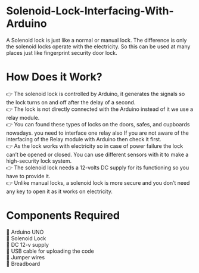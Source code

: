 # Solenoid-Lock-Interfacing-With-Arduino

A Solenoid lock is just like a normal or manual lock. The difference is only the solenoid locks operate with the electricity. So this can be used at many places just like fingerprint security door lock.

# How Does it Work?
:point_right:  The solenoid lock is controlled by Arduino, it generates the signals so the lock turns on and off after the delay of a second. <br />
:point_right: The lock is not directly connected with the Arduino instead of it we use a relay module. <br />
:point_right: You can found these types of locks on the doors, safes, and cupboards nowadays. you need to interface one relay also If you are not aware of the interfacing of the Relay module with Arduino then check it first. <br />
:point_right: As the lock works with electricity so in case of power failure the lock can’t be opened or closed. You can use different sensors with it to make a high-security lock system. <br />
:point_right: The solenoid lock needs a 12-volts DC supply for its functioning so you have to provide it. <br />
:point_right: Unlike manual locks, a solenoid lock is more secure and you don’t need any key to open it as it works on electricity. <br />

# Components Required
:pushpin: Arduino UNO <br />
:pushpin: Solenoid Lock <br />
:pushpin: DC 12-v supply <br />
:pushpin: USB cable for uploading the code <br />
:pushpin: Jumper wires <br />
:pushpin: Breadboard <br />
